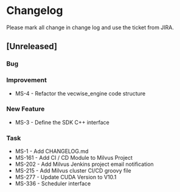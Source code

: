 # Changelog

Please mark all change in change log and use the ticket from JIRA.

## [Unreleased]

### Bug

### Improvement
- MS-4 - Refactor the vecwise_engine code structure

### New Feature
- MS-3 - Define the SDK C++ interface

### Task

- MS-1 - Add CHANGELOG.md
- MS-161 - Add CI / CD Module to Milvus Project
- MS-202 - Add Milvus Jenkins project email notification
- MS-215 - Add Milvus cluster CI/CD groovy file 
- MS-277 - Update CUDA Version to V10.1
- MS-336 - Scheduler interface
